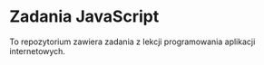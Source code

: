 # Zadania JavaScript

To repozytorium zawiera zadania z lekcji programowania aplikacji internetowych.
